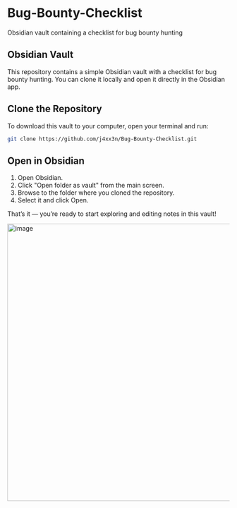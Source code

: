 # Bug-Bounty-Checklist
Obsidian vault containing a checklist for bug bounty hunting

## Obsidian Vault

This repository contains a simple Obsidian vault with a checklist for bug bounty hunting. You can clone it locally and open it directly in the Obsidian app.

## Clone the Repository

To download this vault to your computer, open your terminal and run:

```bash
git clone https://github.com/j4xx3n/Bug-Bounty-Checklist.git
```

## Open in Obsidian
1. Open Obsidian.
1. Click "Open folder as vault" from the main screen.
1. Browse to the folder where you cloned the repository.
1. Select it and click Open.

That’s it — you’re ready to start exploring and editing notes in this vault!


<img width="836" height="629" alt="image" src="https://github.com/user-attachments/assets/bf63aa45-bc29-449f-863d-bff7a513f399" />

